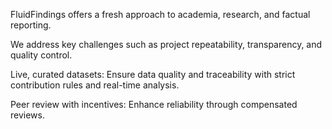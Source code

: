 FluidFindings offers a fresh approach to academia, research, and factual reporting. 

We address key challenges such as project repeatability, transparency, and quality control. 

Live, curated datasets: Ensure data quality and traceability with strict contribution rules and real-time analysis.

Peer review with incentives: Enhance reliability through compensated reviews.


